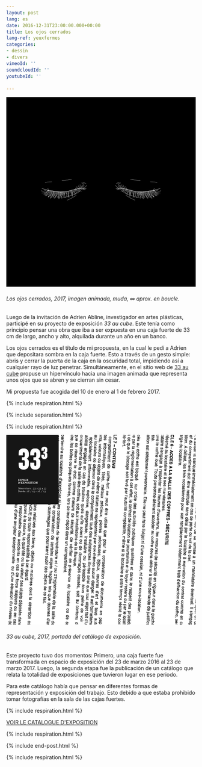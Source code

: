 ```yaml
---
layout: post
lang: es
date: 2016-12-31T23:00:00.000+00:00
title: Los ojos cerrados
lang-ref: yeuxfermes
categories:
- dessin
- divers
vimeoId: ''
soundcloudId: ''
youtubeId: ''

---
```

![](/imgs/carlosbernal-conlosojoscerrados.gif)

###### _Los ojos cerrados_, 2017, imagen animada, muda, ∞ aprox. en boucle.

Luego de la invitación de Adrien Abline, investigador en artes plásticas, participé en su proyecto de exposición _33 au cube_. Este tenía como principio pensar una obra que iba a ser expuesta en una caja fuerte de 33 cm de largo, ancho y alto, alquilada durante un año en un banco.

Los ojos cerrados es el título de mi propuesta, en la cual le pedí a Adrien que depositara sombra en la caja fuerte. Esto a través de un gesto simple: abris y cerrar la puerta de la caja en la oscuridad total, impidiendo así a cualquier rayo de luz penetrar. Simultáneamente, en el sitio web de  [33 au cube](http://ablineadrien.com/33aucube) propuse un hipervínculo hacia una imagen animada que representa unos ojos que se abren y se cierran sin cesar.

Mi propuesta fue acogida del 10 de enero al 1 de febrero 2017.

{% include respiration.html %}

{% include separation.html %}

{% include respiration.html %}

![](/imgs/33cube-catalogue-web-1.png)

###### _33 au cube_, 2017, portada del catálogo de exposición.

Este proyecto tuvo dos momentos: Primero, una caja fuerte fue transformada en espacio de exposición del 23 de marzo 2016 al 23 de marzo 2017. Luego, la segunda etapa fue la publicación de un catálogo que relata la totalidad de exposiciones que tuvieron lugar en ese periodo.

Para este catálogo había que pensar en diferentes formas de representación y exposición del trabajo. Esto debido a que estaba prohibido tomar fotografías en la sala de las cajas fuertes.

{% include respiration.html %}

[VOIR LE CATALOGUE D'EXPOSITION](https://fr.calameo.com/read/006090984d9a0a1cf7a73)

{% include respiration.html %}

{% include end-post.html %}

{% include respiration.html %}